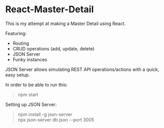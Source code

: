 # React-Master-Detail
This is my attempt at making a Master Detail using React.

Featuring:
- Routing
- CRUD operations (add, update, delete)
- JSON Server
- Funky instances

JSON Server allows simulating REST API operations/actions with a quick, easy setup.

In order to be able to run this:

> npm start

Setting up JSON Server:
> npm install -g json-server </br>
> npx json-server db.json --port 3005
